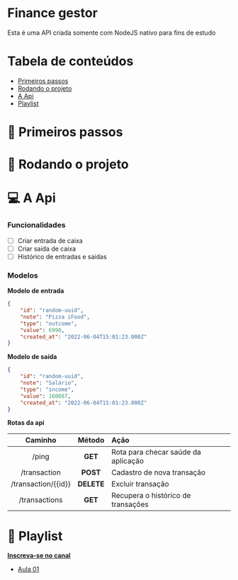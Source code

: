 # Finance gestor

Esta é uma API criada somente com NodeJS nativo para fins de estudo

# Tabela de conteúdos

- [Primeiros passos](#footprints-primeiros-passos)
- [Rodando o projeto](#runner-rodando-o-projeto)
- [A Api](#computer-a-api)
- [Playlist](#book-playlist)

# :footprints: Primeiros passos

# :runner: Rodando o projeto

# :computer: A Api

### Funcionalidades

- [ ] Criar entrada de caixa
- [ ] Criar saída de caixa
- [ ] Histórico de entradas e saídas

### Modelos

**Modelo de entrada**
```json
{
	"id": "random-uuid",
	"note": "Pizza iFood",
	"type": "outcome",
	"value": 6990,
	"created_at": "2022-06-04T15:01:23.000Z"
}
```

**Modelo de saída**
```json
{
	"id": "random-uuid",
	"note": "Salário",
	"type": "income",
	"value": 160087,
	"created_at": "2022-06-04T15:01:23.000Z"
}
```

**Rotas da api**

| Caminho | Método | Ação |
|:---:|:---:|:---|
|  /ping                | **GET**   | Rota para checar saúde da aplicação |
|  /transaction         | **POST**  | Cadastro de nova transação          |
|  /transaction/{{id}}  | **DELETE**| Excluir transação                   |
|  /transactions        | **GET**   | Recupera o histórico de transações  |

# :book: Playlist

**[Inscreva-se no canal](https://www.youtube.com/channel/UCWQyi_jJN_C-yVffPleNlaQ?sub_confirmation=1&utm_source=github&utm_campaing=finance-management-api-no-fw)**

- [Aula 01](https://www.youtube.com/watch?v=10jVqDUXyEg)